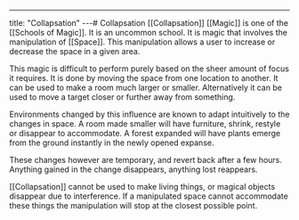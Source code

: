 ---
title: "Collapsation"
---# Collapsation
[[Collapsation]] [[Magic]] is one of the [[Schools of Magic]]. It is an uncommon school. It is magic that involves the manipulation of [[Space]]. This manipulation allows a user to increase or decrease the space in a given area.

This magic is difficult to perform purely based on the sheer amount of focus it requires. It is done by moving the space from one location to another. It can be used to make a room much larger or smaller. Alternatively it can be used to move a target closer or further away from something.

Environments changed by this influence are known to adapt intuitively to the changes in space. A room made smaller will have furniture, shrink, restyle or disappear to accommodate. A forest expanded will have plants emerge from the ground instantly in the newly opened expanse.

These changes however are temporary, and revert back after a few hours. Anything gained in the change disappears, anything lost reappears.

[[Collapsation]] cannot be used to make living things, or magical objects disappear due to interference. If a manipulated space cannot accommodate these things the manipulation will stop at the closest possible point.